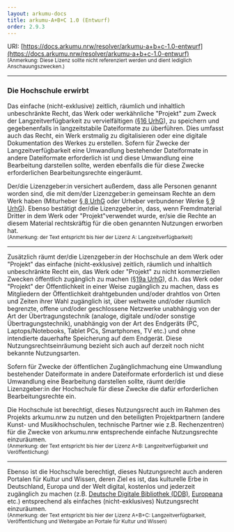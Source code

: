 ```yaml
---
layout: arkumu-docs
title: arkumu-A+B+C 1.0 (Entwurf)
order: 2.9.3
---
```


URI: [https://docs.arkumu.nrw/resolver/arkumu-a+b+c-1.0-entwurf](https://docs.arkumu.nrw/resolver/arkumu-a+b+c-1.0-entwurf)  
<sub>(Anmerkung: Diese Lizenz sollte nicht referenziert werden und dient lediglich Anschauungszwecken.)</sub>

----

### Die Hochschule erwirbt

Das einfache (nicht-exklusive) zeitlich, räumlich und inhaltlich unbeschränkte Recht, das Werk oder werkähnliche "Projekt" zum Zweck der Langzeitverfügbarkeit zu vervielfältigen ([§16 UrhG](https://www.gesetze-im-internet.de/urhg/__16.html)), zu speichern und gegebenenfalls in langzeitstabile Dateiformate zu überführen. Dies umfasst auch das Recht, ein Werk erstmalig zu digitalisieren oder eine digitale Dokumentation des Werkes zu erstellen. Sofern für Zwecke der Langzeitverfügbarkeit eine Umwandlung bestehender Dateiformate in andere Dateiformate erforderlich ist und diese Umwandlung eine Bearbeitung darstellen sollte, werden ebenfalls die für diese Zwecke erforderlichen Bearbeitungsrechte eingeräumt. 

Der/die Lizenzgeber:in versichert außerdem, dass alle Personen genannt worden sind, die mit dem/der Lizenzgeber:in gemeinsam Rechte an dem Werk haben (Miturheber [§ 8 UrhG](https://www.gesetze-im-internet.de/urhg/__8.html) oder Urheber verbundener Werke [§ 9 UrhG](https://www.gesetze-im-internet.de/urhg/__9.html)). Ebenso bestätigt der/die Lizenzgeber:in, dass, wenn Fremdmaterial Dritter in dem Werk oder "Projekt"verwendet wurde, er/sie die Rechte an diesem Material rechtskräftig für die oben genannten Nutzungen erworben hat.\
<sub>(Anmerkung: der Text entspricht bis hier der Lizenz A: Langzeitverfügbarkeit)</sub>

----

Zusätzlich räumt der/die Lizenzgeber:in der Hochschule an dem Werk oder "Projekt" das einfache (nicht-exklusive) zeitlich, räumlich und inhaltlich unbeschränkte Recht ein, das Werk oder "Projekt" zu nicht kommerziellen Zwecken öffentlich zugänglich zu machen ([§19a UrhG](https://www.gesetze-im-internet.de/urhg/__19a.html)), d.h. das Werk oder "Projekt" der Öffentlichkeit in einer Weise zugänglich zu machen, dass es Mitgliedern der Öffentlichkeit drahtgebunden und/oder drahtlos von Orten und Zeiten ihrer Wahl zugänglich ist, über weltweite und/oder räumlich begrenzte, offene und/oder geschlossene Netzwerke unabhängig von der Art der Übertragungstechnik (analoge, digitale und/oder sonstige Übertragungstechnik), unabhängig von der Art des Endgeräts (PC, Laptops/Notebooks, Tablet PCs, Smartphones, TV etc.) und ohne intendierte dauerhafte Speicherung auf dem Endgerät. Diese Nutzungsrechtseinräumung bezieht sich auch auf derzeit noch nicht bekannte Nutzungsarten.

Sofern für Zwecke der öffentlichen Zugänglichmachung eine Umwandlung bestehender Dateiformate in andere Dateiformate erforderlich ist und diese Umwandlung eine Bearbeitung darstellen sollte, räumt der/die Lizenzgeber:in der Hochschule für diese Zwecke die dafür erforderlichen Bearbeitungsrechte ein.

Die Hochschule ist berechtigt, dieses Nutzungsrecht auch im Rahmen des Projekts arkumu.nrw zu nutzen und den beteiligten Projektpartnern (andere Kunst- und Musikhochschulen, technische Partner wie z.B. Rechenzentren) für die Zwecke von arkumu.nrw entsprechende einfache Nutzungsrechte einzuräumen. \
<sub>(Anmerkung: der Text entspricht bis hier der Lizenz A+B: Langzeitverfügbarkeit und Veröffentlichung)</sub>

----

Ebenso ist die Hochschule berechtigt, dieses Nutzungsrecht auch anderen Portalen für Kultur und Wissen, deren Ziel es ist, das kulturelle Erbe in Deutschland, Europa und der Welt digital, kostenlos und jederzeit zugänglich zu machen (z.B. [Deutsche Digitale Bibliothek (DDB)](https://www.deutsche-digitale-bibliothek.de/), [Europeana](https://www.europeana.eu/) etc.) entsprechend als einfaches (nicht-exklusives) Nutzungsrecht einzuräumen.\
<sub>(Anmerkung: der Text entspricht bis hier der Lizenz A+B+C: Langzeitverfügbarkeit, Veröffentlichung und Weitergabe an Portale für Kultur und Wissen)</sub>
